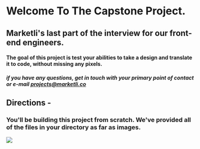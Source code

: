 # Welcome To The Capstone Project.
## Marketli's last part of the interview for our front-end engineers.

#### The goal of this project is test your abilities to take a design and translate it to code, without missing any pixels. 

##### if you have any questions, get in touch with your primary point of contact or e-mail projects@marketli.co

## Directions -
### You'll be building this project from scratch. We've provided all of the files in your directory as far as images. 
<img src="/Users/forresthosten/Documents/marketli-employees/css-test/Capstone Project.png">